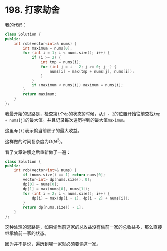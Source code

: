 # 198. 打家劫舍

我的代码：
```c++
class Solution {
public:
    int rob(vector<int>& nums) {
        int maximum = nums[0];
        for (int i = 1; i < nums.size(); i++) {
            if (i >= 2) {
                int tmp = nums[i];
                for (int j = i - 2; j >= 0; j--) {
                    nums[i] = max(tmp + nums[j], nums[i]);
                }
            }
            if (maximum < nums[i]) maximum = nums[i];
        }
        return maximum;
    }
};
```
我最开始的思路是，检查第`i`个`dp`的状态的时候，从`i - 2`的位置开始往前查找`tmp + nums[j]`的最大值。并且记录每次遍历得到的最大值`maximum`。

这里`dp[i]`表示偷当前房子的最大收益。

这样做的时间复杂度为$O(N^2)$。

看了文章讲解之后重新做了一遍：
```c++
class Solution {
public:
    int rob(vector<int>& nums) {
        if (nums.size() == 1) return nums[0];
        vector<int> dp(nums.size(), 0);
        dp[0] = nums[0];
        dp[1] = max(nums[0], nums[1]);
        for (int i = 2; i < nums.size(); i++) {
            dp[i] = max(dp[i - 1], dp[i - 2] + nums[i]);
        }
        return dp[nums.size() - 1];
    }
};
```
这种处理的思路是，如果偷当前这家的总收益没有偷前一家的总收益多，那么直接继承偷前一家的状态。

因为并不是说，遍历到哪一家就必须要偷这一家。